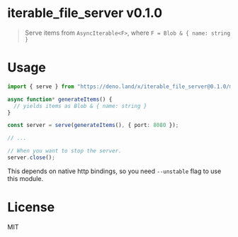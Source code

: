 # iterable_file_server v0.1.0

> Serve items from `AsyncIterable<F>`, where `F = Blob & { name: string }`

# Usage

```ts
import { serve } from "https://deno.land/x/iterable_file_server@0.1.0/mod.ts";

async function* generateItems() {
  // yields items as Blob & { name: string }
}

const server = serve(generateItems(), { port: 8080 });

// ...

// When you want to stop the server.
server.close();
```

This depends on native http bindings, so you need `--unstable` flag to use this
module.

# License

MIT

